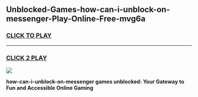 
## Unblocked-Games-how-can-i-unblock-on-messenger-Play-Online-Free-mvg6a
<h3>
<a href="https://premium76.site?title=how-can-i-unblock-on-messenger&ref=26A">CLICK TO PLAY</a></h3>
<hr>

<h3>
<a href="https://premium76.site?title=how-can-i-unblock-on-messenger&ref=26A">CLICK 2 PLAY</a>
  
</h3>

<a href="https://premium76.site?title=how-can-i-unblock-on-messenger&ref=26A"><img src="https://clearcache.store/games.png"></a>


**how-can-i-unblock-on-messenger games unblocked: Your Gateway to Fun and Accessible Online Gaming**
